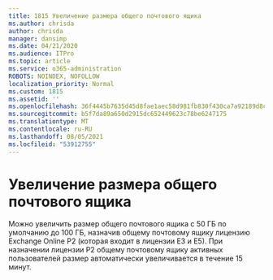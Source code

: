 ```yaml
---
title: 1815 Увеличение размера общего почтового ящика
ms.author: chrisda
author: chrisda
manager: dansimp
ms.date: 04/21/2020
ms.audience: ITPro
ms.topic: article
ms.service: o365-administration
ROBOTS: NOINDEX, NOFOLLOW
localization_priority: Normal
ms.custom: 1815
ms.assetid: ''
ms.openlocfilehash: 36f4445b7635d45d8fae1aec58d981fb830f430ca7a92189d8c038e04a86ef67
ms.sourcegitcommit: b5f7da89a650d2915dc652449623c78be6247175
ms.translationtype: MT
ms.contentlocale: ru-RU
ms.lasthandoff: 08/05/2021
ms.locfileid: "53912755"
---
```

# <a name="increase-the-size-of-a-shared-mailbox"></a>Увеличение размера общего почтового ящика

Можно увеличить размер общего почтового ящика с 50 ГБ по умолчанию до 100 ГБ, назначив общему почтовому ящику лицензию Exchange Online P2 (которая входит в лицензии E3 и E5). При назначении лицензии P2 общему [](https://portal.office.com/adminportal/home)почтовому ящику активных пользователей размер автоматически увеличивается в течение 15 минут.
